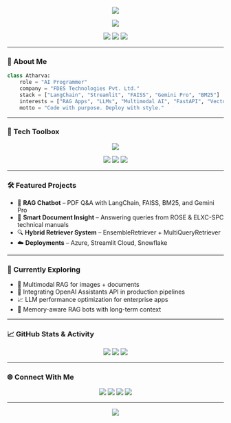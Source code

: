 
<!-- Neon Cyberpunk Banner -->
<p align="center">
  <img src="https://readme-typing-svg.herokuapp.com?font=Orbitron&size=30&duration=4000&color=FAD000&center=true&vCenter=true&width=800&height=70&lines=Hey+there!+I'm+Atharva+👋;AI+Programmer+%40+FDES+Technologies;LangChain+%7C+RAG+%7C+Streamlit+Engineer;Crafting+Next-Gen+AI+Apps+%E2%9A%A1" />
</p>

<p align="center">
  <img src="https://capsule-render.vercel.app/api?type=rect&color=7F00FF&height=3"/>
</p>

<p align="center">
  <img src="https://img.shields.io/badge/AI%20Engineer-FDES%20Technologies-%237F00FF?style=for-the-badge&logo=python&logoColor=white"/>
  <img src="https://img.shields.io/badge/LangChain-RAG-blue?style=for-the-badge&logo=OpenAI&logoColor=white"/>
  <img src="https://img.shields.io/badge/Streamlit-Builder-FF4B4B?style=for-the-badge&logo=streamlit&logoColor=white"/>
</p>

---

### 🧠 About Me

```python
class Atharva:
    role = "AI Programmer"
    company = "FDES Technologies Pvt. Ltd."
    stack = ["LangChain", "Streamlit", "FAISS", "Gemini Pro", "BM25"]
    interests = ["RAG Apps", "LLMs", "Multimodal AI", "FastAPI", "Vector DBs"]
    motto = "Code with purpose. Deploy with style."
```

---

### 🚀 Tech Toolbox

<div align="center">
  <img src="https://skillicons.dev/icons?i=python,streamlit,fastapi,openai,git,docker,linux,vscode,github,googlecloud" />
</div>

<p align="center">
  <img src="https://img.shields.io/badge/Framework-LangChain-green?style=flat-square"/>
  <img src="https://img.shields.io/badge/GenAI-Gemini%20Pro-orange?style=flat-square"/>
  <img src="https://img.shields.io/badge/VectorSearch-FAISS%2BBM25-blue?style=flat-square"/>
</p>

---

### 🛠️ Featured Projects

- 🤖 **RAG Chatbot** – PDF Q&A with LangChain, FAISS, BM25, and Gemini Pro
- 📘 **Smart Document Insight** – Answering queries from ROSE & ELXC-SPC technical manuals
- 🔍 **Hybrid Retriever System** – EnsembleRetriever + MultiQueryRetriever
- ☁️ **Deployments** – Azure, Streamlit Cloud, Snowflake

---

### 🧪 Currently Exploring

- 🔬 Multimodal RAG for images + documents  
- 🤝 Integrating OpenAI Assistants API in production pipelines  
- 📈 LLM performance optimization for enterprise apps  
- 🧠 Memory-aware RAG bots with long-term context  

---

### 📈 GitHub Stats & Activity

<p align="center">
  <img src="https://github-readme-stats.vercel.app/api?username=your-username&show_icons=true&theme=radical&hide_border=true&count_private=true" />
  <img src="https://github-readme-streak-stats.herokuapp.com/?user=your-username&theme=radical&hide_border=true" />
  <img src="https://github-readme-stats.vercel.app/api/top-langs/?username=your-username&layout=compact&theme=radical&hide_border=true" />
</p>

---

### 🌐 Connect With Me

<p align="center">
  <a href="mailto:yourmail@example.com"><img src="https://img.shields.io/badge/Email-Contact%20Me-red?style=flat-square&logo=gmail"/></a>
  <a href="https://linkedin.com/in/your-linkedin"><img src="https://img.shields.io/badge/LinkedIn-Connect-blue?style=flat-square&logo=linkedin"/></a>
  <a href="https://your-portfolio.com"><img src="https://img.shields.io/badge/Portfolio-Visit-purple?style=flat-square&logo=react"/></a>
  <a href="https://github.com/your-username"><img src="https://img.shields.io/badge/GitHub-Follow%20Me-black?style=flat-square&logo=github"/></a>
</p>

---

<p align="center">
  <img src="https://capsule-render.vercel.app/api?type=waving&color=ff0080&height=120&section=footer"/>
</p>
